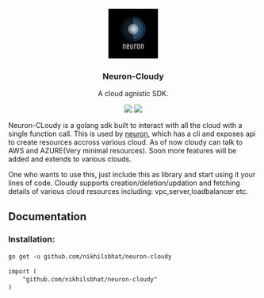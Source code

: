 <p align="center">
   <img alt="Neuron-Cloudy" src="https://raw.githubusercontent.com/nikhilsbhat/neuron-cloudy/development/assets/img/logo.png" height="100" />
    <h3 align="center">Neuron-Cloudy</h3>
    <p align="center">A cloud agnistic SDK.</p>
    <p align="center">
        <a href="https://goreportcard.com/report/github.com/nikhilsbhat/neuron-cloudy"><img src="https://goreportcard.com/badge/github.com/nikhilsbhat/neuron-cloudy"></a>
        <a href="https://github.com/nikhilsbhat/neuron-cloudy/blob/master/LICENSE"><img src="https://img.shields.io/badge/LICENSE-APACHE%20V2-blue.svg"></a>
    </p>
</p>

Neuron-CLoudy is a golang sdk built to interact with all the cloud with a single function call.
This is used by [neuron](https://github.com/nikhilsbhat/neuron), which has a cli and exposes api to
create resources accross various cloud. As of now cloudy can talk to AWS and AZURE(Very minimal resources). Soon more features will be added and extends to various clouds.

One who wants to use this, just include this as library and start using it your lines of code.
Cloudy supports creation/deletion/updation and fetching details of various cloud resources including:
vpc,server,loadbalancer etc.

## Documentation

### Installation:

```golang
go get -u github.com/nikhilsbhat/neuron-cloudy
```
```golang
import (
    "github.com/nikhilsbhat/neuron-cloudy"
)
```
